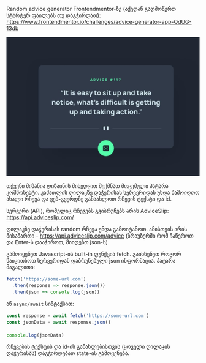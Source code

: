 Random advice generator Frontendmentor-ზე (აქედან გადმოწერთ სტარტერ ფაილებს თუ დაგჭირდათ): https://www.frontendmentor.io/challenges/advice-generator-app-QdUG-13db

![Advice generator component](/homework/descriptions/img-attachments/7-1.png)

თქვენი მიზანია დიზაინის მიხედვით შექმნათ მოცემული პატარა კომპონენტი. კამათლის ღილაკზე დაჭერისას სერვერიდან უნდა წამოიღოთ ახალი რჩევა და ვებ-გვერდზე განაახლოთ რჩევის ტექსტი და id.

სერვერი (API), რომელიც რჩევებს გვიბრუნებს არის AdviceSlip: https://api.adviceslip.com/

ღილაკზე დაჭერისას random რჩევა უნდა გამოიტანოთ. ამისთვის არის მისამართი - https://api.adviceslip.com/advice (ბრაუზერში რომ ჩაწეროთ და Enter-ს დააჭიროთ, მიიღებთ json-ს)

გამოიყენეთ Javascript-ის built-in ფუნქცია fetch. გაიხსენეთ როგორ წაიკითხოთ სერვერიდან დაბრუნებული json ინფორმაცია. პატარა მაგალითი:

```js
fetch('https://some-url.com')
  .then(response => response.json())
  .then(json => console.log(json))
```

ან `async/await` სინტაქსით:

```js
const response = await fetch('https://some-url.com')
const jsonData = await response.json()

console.log(jsonData)
```

რჩევების ტექსტის და id-ის განახლებისთვის (ყოველი ღილაკის დაჭერისას) დაგჭირდებათ state-ის გამოყენება.
